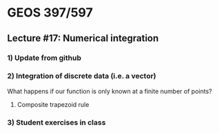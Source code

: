 # GEOS 397/597

## Lecture #17: Numerical integration

### 1) Update from github

### 2) Integration of discrete data (i.e. a vector)

What happens if our function is only known at a finite number of points?

1) Composite trapezoid rule 

### 3) Student exercises in class
